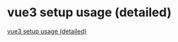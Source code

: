 # vue3 setup usage (detailed)
[vue3 setup usage (detailed)](https://aiwithcloud.com/2022/09/16/vue3_setup_usage_detailed/)